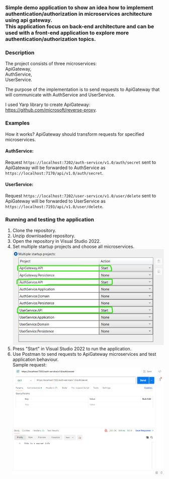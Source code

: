 ### Simple demo application to show an idea how to implement authentication/authorization in microservices architecture using api gateway. <br> This application focus on back-end architecture and can be used with a front-end application to explore more authentication/authorization topics.

### Description
The project consists of three microservices: <br>
ApiGateway,<br>
AuthService,<br>
UserService.<br>

The purpose of the implementation is to send requests to ApiGateway that will communicate with AuthService and UserService.

I used Yarp library to create ApiGateway: https://github.com/microsoft/reverse-proxy.

### Examples
How it works? ApiGateway should transform requests for specified microservices.

#### AuthService:
Request `https://localhost:7202/auth-service/v1.0/auth/secret` sent to ApiGateway will be forwarded to AuthService as `https://localhost:7170/api/v1.0/auth/secret`.

#### UserService:
Request `https://localhost:7202/user-service/v1.0/user/delete` sent to ApiGateway will be forwarded to UserService as `https://localhost:7193/api/v1.0/user/delete`.

### Running and testing the application
1. Clone the repository.
1. Unzip downloaded repository.
1. Open the repository in Visual Studio 2022.
1. Set multiple startup projects and choose all microservices. ![alt text](image.png)
1. Press "Start" in Visual Studio 2022 to run the application.
1. Use Postman to send requests to ApiGateway microservices and test application behaviour. <br>
Sample request: ![alt text](image-1.png)